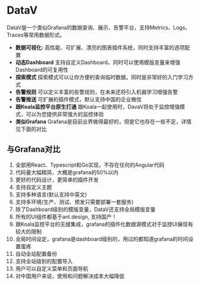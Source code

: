 # DataV

DataV是一个类似Grafana的数据查询、展示、告警平台，支持Metrics、Logs、Traces等常用数据形式。

- **数据可视化:** 高性能、可扩展、漂亮的图表插件系统，同时支持丰富的选项配置
- **动态Dashboard** 支持自定义Dashboard，同时可以使用模版变量来增强Dashboard的可复用性
- **探索模式** 探索模式可以让你方便的查询临时数据，同时是非常好的入门学习方式
- **告警规则** 可以定义丰富的告警规则，在未来还将引入机器学习增强告警
- **告警推送** 可扩展的插件模式，默认支持中国的企业微信
- **跟Koala监控平台原生打通** 跟Koala一起使用时，DavaV将处于监控增强模式，可以为您提供非常强大的监控体验
- **类似Grafana** Grafana是目前业界做得最好的，但是它也存在一些不足，详情见下面的对比

## 与Grafana对比

1. 全部用React、Typescript和Go实现，不存在任何的Angular代码
2. 代码量大幅精简，大概是grafana的50%以内
3. 更好的代码设计，更简单的插件开发
4. 支持自定义主题
5. 支持多种语言(默认支持中英文)
6. 支持多环境(生产、测试、预发只需要部署一套服务)
7. 除了Dashboard级别的模版变量，DataV还支持全局模版变量
8. 所有的UI组件都基于ant.design, 支持国产！
9. 跟Koala监控平台的无缝集成，grafana的插件化数据源模式对于监控UI展现有较大的限制
10. 全局时间设定，grafana是dashboard级别的，用过的都知道grafana的时间设置蛋疼
11. 自动全站配置备份
12. 支持全站级别的配置导入
13. 用户可以自定义菜单和页面导航
14. 对中国用户来说，使用和问题解决成本大幅降低